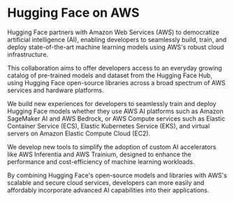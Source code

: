 # Hugging Face on AWS

Hugging Face partners with Amazon Web Services (AWS) to democratize artificial intelligence (AI), enabling developers to seamlessly build, train, and deploy state-of-the-art machine learning models using AWS's robust cloud infrastructure. ​

This collaboration aims to offer developers access to an everyday growing catalog of pre-trained models and dataset from the Hugging Face Hub, using Hugging Face open-source libraries across a broad spectrum of AWS services and hardware platforms.

We build new experiences for developers to seamlessly train and deploy Hugging Face models whether they use AWS AI platforms such as Amazon SageMaker AI and AWS Bedrock, or AWS Compute services such as Elastic Container Service (ECS), Elastic Kubernetes Service (EKS), and virtual servers on Amazon Elastic Compute Cloud (EC2).

We develop new tools to simplify the adoption of custom AI accelerators like AWS Inferentia and AWS Trainium, designed to enhance the performance and cost-efficiency of machine learning workloads.

By combining Hugging Face's open-source models and libraries with AWS's scalable and secure cloud services, developers can more easily and affordably incorporate advanced AI capabilities into their applications.